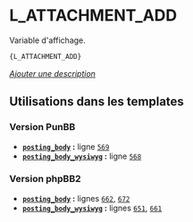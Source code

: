 # L_ATTACHMENT_ADD


Variable d'affichage.

```html
{L_ATTACHMENT_ADD}
```

[*Ajouter une description*](https://fa-tvars.appspot.com/var/L_ATTACHMENT_ADD)

## Utilisations dans les templates

### Version PunBB
* __[`posting_body`](../tpl/var/punbb/posting_body.md#readme) :__ ligne [`569`](../tpl/src/punbb/posting_body.tpl#L569)
* __[`posting_body_wysiwyg`](../tpl/var/punbb/posting_body_wysiwyg.md#readme) :__ ligne [`568`](../tpl/src/punbb/posting_body_wysiwyg.tpl#L568)

### Version phpBB2
* __[`posting_body`](../tpl/var/subsilver/posting_body.md#readme) :__ lignes [`662`](../tpl/src/subsilver/posting_body.tpl#L662), [`672`](../tpl/src/subsilver/posting_body.tpl#L672)
* __[`posting_body_wysiwyg`](../tpl/var/subsilver/posting_body_wysiwyg.md#readme) :__ lignes [`651`](../tpl/src/subsilver/posting_body_wysiwyg.tpl#L651), [`661`](../tpl/src/subsilver/posting_body_wysiwyg.tpl#L661)